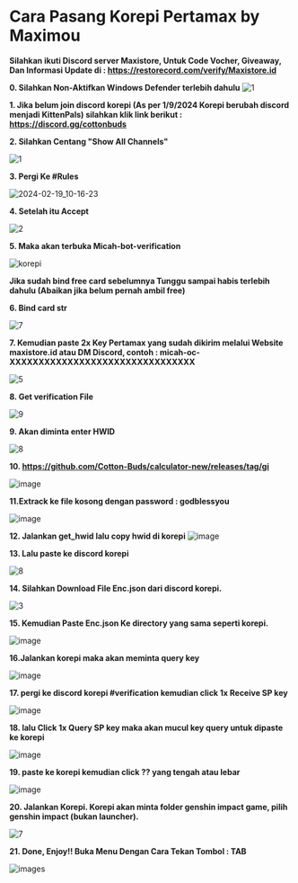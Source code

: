 # Cara Pasang Korepi Pertamax by Maximou
**Silahkan ikuti Discord server Maxistore, Untuk Code Vocher, Giveaway, Dan Informasi Update di : https://restorecord.com/verify/Maxistore.id**

**0. Silahkan Non-Aktifkan Windows Defender terlebih dahulu**
![1](https://github.com/user-attachments/assets/96a35eab-fbfb-4cce-a9f2-cd433202c27e)

**1. Jika belum join discord korepi (As per 1/9/2024 Korepi berubah discord menjadi KittenPals) silahkan klik link berikut : https://discord.gg/cottonbuds**

**2. Silahkan Centang "Show All Channels"**

![1](https://github.com/Itsdkdaaa/Korepi-Pertamax-Cara-Pasang/assets/121094840/1440dc7f-c66d-45e9-87ca-86f545fbc7e0)

**3. Pergi Ke #Rules**

![2024-02-19_10-16-23](https://github.com/Itsdkdaaa/Korepi-Pertamax-Cara-Pasang/assets/121094840/7fabce11-eb1c-4e35-8759-7a59845356b2)

**4. Setelah itu Accept**

![2](https://github.com/user-attachments/assets/670e7239-e1ab-49f1-849e-00d7336bd909)


**5. Maka akan terbuka Micah-bot-verification**

![korepi](https://github.com/user-attachments/assets/14b7ed11-3348-4bfc-beff-dfbb868966f3)

**Jika sudah bind free card sebelumnya Tunggu sampai habis terlebih dahulu (Abaikan jika belum pernah ambil free)**

**6. Bind card str**

![7](https://github.com/Itsdkdaaa/Korepi-Pertamax-Cara-Pasang/assets/121094840/896259f2-0edd-472e-84ac-775ad57374c0)

**7. Kemudian paste 2x Key Pertamax yang sudah dikirim melalui Website maxistore.id atau DM Discord, contoh : micah-oc-XXXXXXXXXXXXXXXXXXXXXXXXXXXXXXXX** 

![5](https://github.com/Itsdkdaaa/Korepi-Pertamax-Cara-Pasang/assets/121094840/c5684b57-8367-4c8a-ac54-c35f682f47e6)


**8. Get verification File**

![9](https://github.com/Itsdkdaaa/Korepi-Pertamax-Cara-Pasang/assets/121094840/9ce02a95-b8b4-4a31-94b4-f5552895a47a)

**9. Akan diminta enter HWID**

![8](https://github.com/Itsdkdaaa/Korepi-Pertamax-Cara-Pasang/assets/121094840/6528622b-8ced-4e65-b544-5d416a06e530)

**10. https://github.com/Cotton-Buds/calculator-new/releases/tag/gi**

![image](https://github.com/user-attachments/assets/12820ccd-8b55-48bf-a874-e476fcbdd37b)

**11.Extrack ke file kosong dengan password : godblessyou**

![image](https://github.com/user-attachments/assets/bf952cb5-26ec-404c-b09e-85d913a4479d)

**12. Jalankan get_hwid lalu copy hwid di korepi**
![image](https://github.com/user-attachments/assets/46524be0-4d92-4e1b-b530-2141eda43285)

**13. Lalu paste ke discord korepi**

![8](https://github.com/Itsdkdaaa/Korepi-Pertamax-Cara-Pasang/assets/121094840/6528622b-8ced-4e65-b544-5d416a06e530)

**14. Silahkan Download File Enc.json dari discord korepi.**

![3](https://github.com/user-attachments/assets/9c2be828-96e0-42c0-bda2-7af949af061b)

**15. Kemudian Paste Enc.json Ke directory yang sama seperti korepi.**

![image](https://github.com/user-attachments/assets/2f3d042d-d699-4e01-b6e1-e6a5bd2a3763)

**16.Jalankan korepi maka akan meminta query key**

![image](https://github.com/user-attachments/assets/2364c119-30ee-4ac1-9cc2-5d42ca245237)

**17. pergi ke discord korepi #verification kemudian click 1x Receive SP key**

![image](https://github.com/user-attachments/assets/daf51d98-36e4-45ee-a28c-eff1f9cb9b17)

**18. lalu Click 1x Query SP key maka akan mucul key query untuk dipaste ke korepi**

![image](https://github.com/user-attachments/assets/47bcdc9c-4609-458c-b2a3-e637d35e0715)

**19. paste ke korepi kemudian  click ?? yang tengah atau lebar**

![image](https://github.com/user-attachments/assets/36e43e68-5089-44ae-aa4e-ac5e86596cd0)


**20. Jalankan Korepi. Korepi akan minta folder genshin impact game, pilih genshin impact (bukan launcher).**

![7](https://github.com/user-attachments/assets/a0cf516f-4f4f-45f9-957e-5d6ef4935e93)

**21. Done, Enjoy!! Buka Menu Dengan Cara Tekan Tombol : TAB**

![images](https://github.com/user-attachments/assets/42823879-305f-4719-b41c-bfe85105c2ed)

